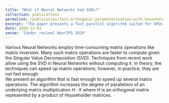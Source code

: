 ```yaml
---
title: "What if Neural Networks had SVDs?"
collection: publications
permalink: /publication/fast-orthogonal-parameterization-with-householder-matrices
excerpt: 'The paper presents a fast parallel algorithm suited for GPUs which works for a reparameterization of an SVD in a Houdsholder decomposition. We demonstrate high speed-ups in practice.'
date: 2020-12-01
venue: '[Under review] NeurIPS 2020'
---
```


Various Neural Networks employ time-consuming matrix operations like matrix inversion. 
Many such matrix operations are faster to compute given the Singular Value Decomposition (SVD). 
Techniques from recent work allow using the SVD in Neural Networks without computing it. 
In theory, the techniques can speed up matrix operations, however, in practice, they are not fast enough.  
We present an algorithm that is fast enough to speed up several matrix operations.
The algorithm increases the degree of parallelism of an underlying matrix multiplication $H\cdot X$ where $H$ is an orthogonal matrix represented by a product of Householder matrices.
